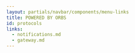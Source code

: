 ```yaml
---
layout: partials/navbar/components/menu-links
title: POWERED BY ORBS
id: protocols
links:
  - notifications.md
  - gateway.md
---
```

